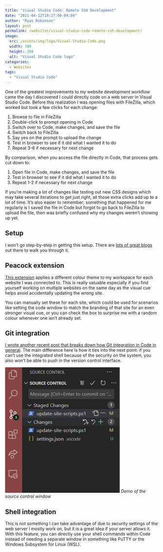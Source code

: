 ```yaml
---
title: "Visual Studio Code: Remote SSH Development"
date: "2021-04-12T10:27:00-04:00"
author: "Ryan Robinson"
layout: post
permalink: /websites/visual-studio-code-remote-ssh-development/
image:
  src: /assets/img/logo/Visual-Studio-Code.png
  width: 300
  height: 300
  alt: "Visual Studio Code logo"
categories:
  - Websites
tags:
  - "Visual Studio Code"
---
```


One of the greatest improvements to my website development workflow came the day I discovered I could directly code on a web server in Visual Studio Code. Before this realization I was opening files with FileZilla, which worked but took a few clicks for each change:

1. Browse to file in FileZilla
2. Double-click to prompt opening in Code
3. Switch over to Code, make changes, and save the file
4. Switch back to FileZilla
5. Say yes on the prompt to upload the change
6. Test in browser to see if it did what I wanted it to do
7. Repeat 3-6 if necessary for next change

By comparison, when you access the file directly in Code, that process gets cut down to:

1. Open file in Code, make changes, and save the file
2. Test in browser to see if it did what I wanted it to do
3. Repeat 1-2 if necessary for next change

If you’re making a lot of changes like testing out new CSS designs which may take several iterations to get just right, all those extra clicks add up to a lot of time. It’s also easier to remember; something that happened for me regularly is I saved the file in Code but forgot to go back to FileZilla to upload the file, then was briefly confused why my changes weren’t showing up yet.

## Setup

I won’t go step-by-step in getting this setup. There are [lots of great blogs](https://towardsdatascience.com/5-steps-setup-vs-code-for-remote-development-via-ssh-from-windows-to-linux-b9bae9e8f904) out there to walk you through it.

## Peacock extension

[This extension](https://marketplace.visualstudio.com/items?itemName=johnpapa.vscode-peacock) applies a different colour theme to my workspace for each website I was connected to. This is really valuable especially if you find yourself working on multiple websites on the same day as the visual cue helps avoid accidentally updating the wrong site.

You can manually set these for each site, which could be used for scenarios like setting the code window to match the branding of that site for an even stronger visual cue, or you can check the box to surprise me with a random colour whenever one isn’t already set.

## Git integration

[I wrote another recent post that breaks down how Git integration in Code in general](/websites/using-github-from-visual-studio-code/). The main difference here is how it ties into the next point: if you can’t use the integrated shell because of the security on the system, you also won’t be able to push in the version control interface.

![Source control window showing the files staged and not staged yet, with interface options for everything you need.](/assets/img/2021/04/VSCode-SourceControl.png)
_Demo of the source control window_

## Shell integration

This is not something I can take advantage of due to security settings of the web server I mostly work on, but it is a great idea if your server allows it. With this feature, you can directly use your shell commands within Code instead of needing a separate window in something like PuTTY or the Windows Subsystem for Linux (WSL).
